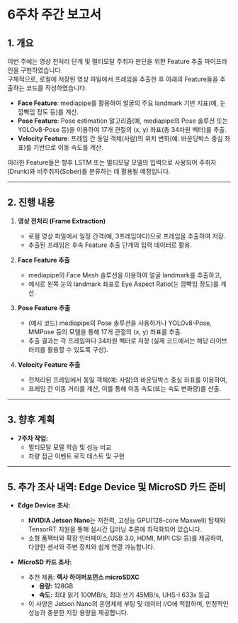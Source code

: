 # 6주차 주간 보고서

## 1. 개요
이번 주에는 영상 전처리 단계 및 멀티모달 주취자 판단을 위한 Feature 추출 파이프라인을 구현하였습니다.  
구체적으로, 로컬에 저장된 영상 파일에서 프레임을 추출한 후 아래의 Feature들을 추출하는 코드를 작성하였습니다.
- **Face Feature**: mediapipe를 활용하여 얼굴의 주요 landmark 기반 지표(예, 눈 깜빡임 정도 등)를 계산.
- **Pose Feature**: Pose estimation 알고리즘(예, mediapipe의 Pose 솔루션 또는 YOLOv8-Pose 등)을 이용하여 17개 관절의 (x, y) 좌표(총 34차원 벡터)를 추출.
- **Velocity Feature**: 프레임 간 동일 객체(사람)의 위치 변화(예: 바운딩박스 중심 좌표)를 기반으로 이동 속도를 계산.

이러한 Feature들은 향후 LSTM 또는 멀티모달 모델의 입력으로 사용되어 주취자(Drunk)와 비주취자(Sober)를 분류하는 데 활용될 예정입니다.


---

## 2. 진행 내용
1. **영상 전처리 (Frame Extraction)**  
   - 로컬 영상 파일에서 일정 간격(예, 3프레임마다)으로 프레임을 추출하여 저장.
   - 추출된 프레임은 후속 Feature 추출 단계의 입력 데이터로 활용.

2. **Face Feature 추출**  
   - mediapipe의 Face Mesh 솔루션을 이용하여 얼굴 landmark를 추출하고,
   - 예시로 왼쪽 눈의 landmark 좌표로 Eye Aspect Ratio(눈 깜빡임 정도)를 계산.

3. **Pose Feature 추출**  
   - (예시 코드) mediapipe의 Pose 솔루션을 사용하거나 YOLOv8-Pose, MMPose 등의 모델을 통해 17개 관절의 (x, y) 좌표를 추출.
   - 추출 결과는 각 프레임마다 34차원 벡터로 저장 (실제 코드에서는 해당 라이브러리를 활용할 수 있도록 구성).

4. **Velocity Feature 추출**  
   - 전처리된 프레임에서 동일 객체(예: 사람)의 바운딩박스 중심 좌표를 이용하여,
   - 프레임 간 이동 거리를 계산, 이를 통해 이동 속도(또는 속도 변화량)를 산출.

---

## 3. 향후 계획
- **7주차 작업:**
  - 멀티모달 모델 학습 및 성능 비교
  - 차량 접근 이벤트 로직 테스트 및 구현  

---

## 5. 추가 조사 내역: Edge Device 및 MicroSD 카드 준비

- **Edge Device 조사:**  
  - **NVIDIA Jetson Nano**는 저전력, 고성능 GPU(128-core Maxwell) 탑재와 TensorRT 지원을 통해 실시간 딥러닝 추론에 최적화되어 있습니다.  
  - 소형 폼팩터와 확장 인터페이스(USB 3.0, HDMI, MIPI CSI 등)를 제공하여, 다양한 센서와 주변 장치와 쉽게 연결 가능합니다.
  
- **MicroSD 카드 조사:**  
  - 추천 제품: **렉사 하이퍼포먼스 microSDXC**  
    - **용량:** 128GB  
    - **속도:** 최대 읽기 100MB/s, 최대 쓰기 45MB/s, UHS-I 633x 등급  
  - 이 사양은 Jetson Nano의 운영체제 부팅 및 데이터 I/O에 적합하며, 안정적인 성능과 충분한 저장 용량을 제공합니다.
